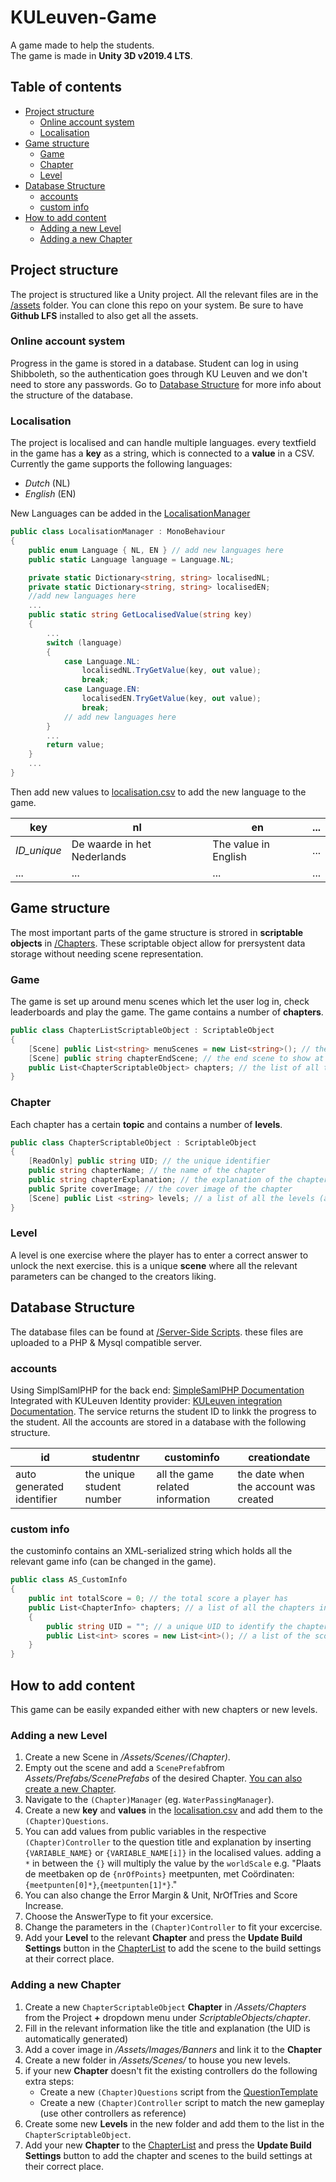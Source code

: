# KULeuven-Game
A game made to help the students.  
The game is made in **Unity 3D v2019.4 LTS**.

## Table of contents
- [Project structure](#Project-structure)
    - [Online account system](#Online-account-system)
    - [Localisation](#Localisation)
- [Game structure](#Game-structure)
    - [Game](#Game)
    - [Chapter](#Chapter)
    - [Level](#Level)
- [Database Structure](#Database-Structure)
    - [accounts](#accounts)
    - [custom info](#custom-info)
- [How to add content](#How-to-add-content)
    - [Adding a new Level](#Adding-a-new-Level)
    - [Adding a new Chapter](#Adding-a-new-Chapter)

## Project structure
The project is structured like a Unity project. All the relevant files are in the [/assets](../master/Assets) folder.
You can clone this repo on your system. Be sure to have **Github LFS** installed to also get all the assets.

### Online account system
Progress in the game is stored in a database. Student can log in using Shibboleth, so the authentication goes through KU Leuven and we don't need to store any passwords.
Go to [Database Structure](#Database-Structure) for more info about the structure of the database.

### Localisation
The project is localised and can handle multiple languages.
every textfield in the game has a **key** as a string, which is connected to a **value** in a CSV.
Currently the game supports the following languages:
- *Dutch* (NL)
- *English* (EN)

New Languages can be added in the [LocalisationManager](../master/Assets/Scripts/Localisation/LocalisationManager.cs)
```C#
public class LocalisationManager : MonoBehaviour
{
    public enum Language { NL, EN } // add new languages here
    public static Language language = Language.NL;

    private static Dictionary<string, string> localisedNL;
    private static Dictionary<string, string> localisedEN;
    //add new languages here
    ...
    public static string GetLocalisedValue(string key)
    {
        ...
        switch (language)
        {
            case Language.NL:
                localisedNL.TryGetValue(key, out value);
                break;
            case Language.EN:
                localisedEN.TryGetValue(key, out value);
                break;
            // add new languages here
        }
        ...
        return value;
    }
    ...
}
```
Then add new values to [localisation.csv](../master/Assets/Resources/localisation.csv) to add the new language to the game.

key | nl | en | ... 
--- | --- | --- | --- 
*ID_unique* | De waarde in het Nederlands | The value in English | ...
... |...|...|...


## Game structure
The most important parts of the game structure is strored in **scriptable objects** in [/Chapters](../master/Assets/Chapters). These scriptable object allow for prersystent data storage without needing scene representation.

### Game
The game is set up around menu scenes which let the user log in, check leaderboards and play the game.
The game contains a number of **chapters**. 
```C#
public class ChapterListScriptableObject : ScriptableObject
{
    [Scene] public List<string> menuScenes = new List<string>(); // the extra menu scenes
    [Scene] public string chapterEndScene; // the end scene to show at the end of every chapter
    public List<ChapterScriptableObject> chapters; // the list of all the chapters
}
```

### Chapter
Each chapter has a certain **topic** and contains a number of **levels**.
```C#
public class ChapterScriptableObject : ScriptableObject
{
    [ReadOnly] public string UID; // the unique identifier
    public string chapterName; // the name of the chapter
    public string chapterExplanation; // the explanation of the chapter
    public Sprite coverImage; // the cover image of the chapter
    [Scene] public List <string> levels; // a list of all the levels (as UnityScenes)
}
```
### Level
A level is one exercise where the player has to enter a correct answer to unlock the next exercise.
this is a unique **scene** where all the relevant parameters can be changed to the creators liking.


## Database Structure
The database files can be found at [/Server-Side Scripts](../master/Assets/Online%20Account%20System/Server-Side%20Scripts). these files are uploaded to a PHP & Mysql compatible server.

### accounts
Using SimplSamlPHP for the back end: [SimpleSamlPHP Documentation](https://simplesamlphp.org/docs/stable/)
Integrated with KULeuven Identity provider: [KULeuven integration Documentation](https://admin.kuleuven.be/icts/services/aai/documentation/sp/install-simplesamlphp-sp.html).
The service returns the student ID to linkk the progress to the student.
All the accounts are stored in a database with the following structure.

id | studentnr | custominfo | creationdate
--- | --- | --- | --- 
auto generated identifier | the unique student number | all the game related information | the date when the account was created

### custom info
the custominfo contains an XML-serialized string which holds all the relevant game info (can be changed in the game).

```C#
public class AS_CustomInfo
{
    public int totalScore = 0; // the total score a player has
    public List<ChapterInfo> chapters; // a list of all the chapters in the game
    {
        public string UID = ""; // a unique UID to identify the chapter in the game
        public List<int> scores = new List<int>(); // a list of the score of each level. this also tracks if the player has competed the level when the score is higher then zero
    }
}
```

## How to add content
This game can be easily expanded either with new chapters or new levels.

### Adding a new Level

1. Create a new Scene in */Assets/Scenes/(Chapter)*.
2. Empty out the scene and add a ``ScenePrefab``from *Assets/Prefabs/ScenePrefabs* of the desired Chapter. [You can also create a new Chapter](##Adding-a-new-Chapter).
3. Navigate to the ``(Chapter)Manager`` (eg. ``WaterPassingManager``).
4. Create a new **key** and **values** in the [localisation.csv](../master/Assets/Resources/localisation.csv) and add them to the ``(Chapter)Questions``. 
5. You can add values from public variables in the respective ``(Chapter)Controller`` to the question title and explanation by inserting ``{VARIABLE_NAME}`` or ``{VARIABLE_NAME[i]}`` in the localised values. adding a ``*`` in between the ``{}`` will multiply the value by the ``worldScale`` e.g. "Plaats de meetbaken op de ``{nrOfPoints}`` meetpunten, met Coördinaten: ``{meetpunten[0]*}``,``{meetpunten[1]*}``."
5. You can also change the Error Margin & Unit, NrOfTries and Score Increase.
6. Choose the AnswerType to fit your excersice.
7. Change the parameters in the ``(Chapter)Controller`` to fit your excercise.
8. Add your **Level** to the relevant **Chapter** and press the **Update Build Settings** button in the [ChapterList](../master/Assets/Chapters) to add the scene to the build settings at their correct place.

### Adding a new Chapter

1. Create a new ``ChapterScriptableObject`` **Chapter** in */Assets/Chapters* from the Project **+** dropdown menu under *ScriptableObjects/chapter*.
2. Fill in the relevant information like the title and explanation (the UID is automatically generated)
3. Add a cover image in */Assets/Images/Banners* and link it to the **Chapter**
4. Create a new folder in */Assets/Scenes/* to house you new levels.
5. if your new **Chapter** doesn't fit the existing controllers do the following extra steps:
    - Create a new ``(Chapter)Questions`` script from the [QuestionTemplate](../master/Assets/Scripts/Templates)
    - Create a new ``(Chapter)Controller`` script to match the new gameplay (use other controllers as reference)
6. Create some new **Levels** in the new folder and add them to the list in the ``ChapterScriptableObject``.
7. Add your new **Chapter** to the [ChapterList](../master/Assets/Chapters) and press the **Update Build Settings** button to add the chapter and scenes to the build settings at their correct place.
